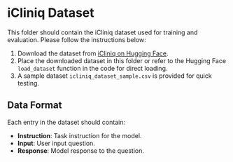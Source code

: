 # iCliniq Dataset

This folder should contain the iCliniq dataset used for training and evaluation. Please follow the instructions below:

1. Download the dataset from [iCliniq on Hugging Face](https://huggingface.co/datasets/ophycare/icliniq-dataset).
2. Place the downloaded dataset in this folder or refer to the Hugging Face `load_dataset` function in the code for direct loading.
3. A sample dataset `icliniq_dataset_sample.csv` is provided for quick testing.

## Data Format
Each entry in the dataset should contain:
- **Instruction**: Task instruction for the model.
- **Input**: User input question.
- **Response**: Model response to the question.
